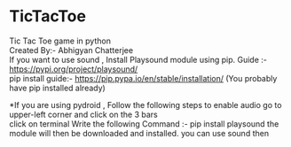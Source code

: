 # TicTacToe
Tic Tac Toe game in python                      
Created By:- Abhigyan Chatterjee                            
If you want to use sound , Install Playsound module using pip. Guide :- https://pypi.org/project/playsound/                           
pip install guide:- https://pip.pypa.io/en/stable/installation/ (You probably have pip installed already)                   

*If you are using pydroid , Follow the following steps to enable audio
go to upper-left corner and click on the 3 bars             
click on terminal
Write the following Command :- pip install playsound
the module will then be downloaded and installed. you can use sound then

